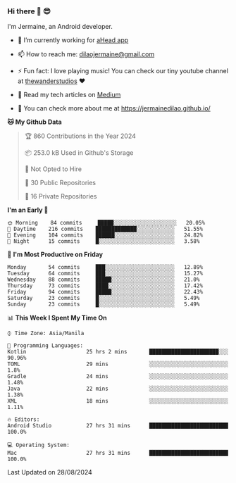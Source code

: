 ### Hi there 👋 😎
I'm Jermaine, an Android developer.

- 🔭 I’m currently working for [aHead app](https://www.ahead-app.com/)

- 📫 How to reach me: dilaojermaine@gmail.com

- ⚡ Fun fact: I love playing music! You can check our tiny youtube channel at [thewanderstudios](https://www.youtube.com/thewanderstudios) ♥️

- 📖 Read my tech articles on [Medium](https://jermainedilao.medium.com/)

- 👀 You can check more about me at https://jermainedilao.github.io/

<!--
**jermainedilao/jermainedilao** is a ✨ _special_ ✨ repository because its `README.md` (this file) appears on your GitHub profile.

Here are some ideas to get you started:

- 🔭 I’m currently working on ...
- 🌱 I’m currently learning ...
- 👯 I’m looking to collaborate on ...
- 🤔 I’m looking for help with ...
- 💬 Ask me about ...
- 📫 How to reach me: ...
- 😄 Pronouns: ...
- ⚡ Fun fact: ...
-->

<!--START_SECTION:waka-->
**🐱 My Github Data** 

> 🏆 860 Contributions in the Year 2024
 > 
> 📦 253.0 kB Used in Github's Storage 
 > 
> 🚫 Not Opted to Hire
 > 
> 📜 30 Public Repositories 
 > 
> 🔑 16 Private Repositories  
 > 
**I'm an Early 🐤** 

```text
🌞 Morning    84 commits     █████░░░░░░░░░░░░░░░░░░░░   20.05% 
🌆 Daytime    216 commits    █████████████░░░░░░░░░░░░   51.55% 
🌃 Evening    104 commits    ██████░░░░░░░░░░░░░░░░░░░   24.82% 
🌙 Night      15 commits     █░░░░░░░░░░░░░░░░░░░░░░░░   3.58%

```
📅 **I'm Most Productive on Friday** 

```text
Monday       54 commits     ███░░░░░░░░░░░░░░░░░░░░░░   12.89% 
Tuesday      64 commits     ███░░░░░░░░░░░░░░░░░░░░░░   15.27% 
Wednesday    88 commits     █████░░░░░░░░░░░░░░░░░░░░   21.0% 
Thursday     73 commits     ████░░░░░░░░░░░░░░░░░░░░░   17.42% 
Friday       94 commits     █████░░░░░░░░░░░░░░░░░░░░   22.43% 
Saturday     23 commits     █░░░░░░░░░░░░░░░░░░░░░░░░   5.49% 
Sunday       23 commits     █░░░░░░░░░░░░░░░░░░░░░░░░   5.49%

```


📊 **This Week I Spent My Time On** 

```text
⌚︎ Time Zone: Asia/Manila

💬 Programming Languages: 
Kotlin                   25 hrs 2 mins       ██████████████████████░░░   90.96% 
TOML                     29 mins             ░░░░░░░░░░░░░░░░░░░░░░░░░   1.8% 
Gradle                   24 mins             ░░░░░░░░░░░░░░░░░░░░░░░░░   1.48% 
Java                     22 mins             ░░░░░░░░░░░░░░░░░░░░░░░░░   1.38% 
XML                      18 mins             ░░░░░░░░░░░░░░░░░░░░░░░░░   1.11%

🔥 Editors: 
Android Studio           27 hrs 31 mins      █████████████████████████   100.0%

💻 Operating System: 
Mac                      27 hrs 31 mins      █████████████████████████   100.0%

```


 Last Updated on 28/08/2024
<!--END_SECTION:waka-->
